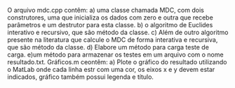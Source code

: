 O arquivo mdc.cpp contêm:
a) uma classe chamada MDC, com dois construtores, uma que inicializa os dados com zero e outra que recebe parâmetros e um destrutor para esta classe.
b) o algoritmo de Euclides interativo e recursivo, que são método da classe.
c) Além de outro algoritmo presente na literatura que calcule o MDC de forma interativa e recursiva, que são método da classe. 
d) Elabore um método para carga teste de carga.
e)um método para armazenar os testes em um arquivo com o nome resultado.txt.
Gráficos.m ceontêm:
a) Plote o gráfico do resultado utilizando o MatLab onde cada linha estr com uma cor, os eixos x e y devem estar indicados, gráfico também possui legenda e título.
